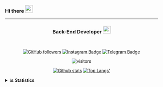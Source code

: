 ### Hi there <img height="25" width="25"  src="https://camo.githubusercontent.com/35d3d11359a49bf12aebb834cc13fd81b95eff4e/68747470733a2f2f6d656469612e67697068792e636f6d2f6d656469612f6876524a434c467a6361737252346961377a2f67697068792e676966">

<hr>

<div align="center">
  
### Back-End Developer <img height="25" src="https://camo.githubusercontent.com/40dff491d4e8123af55298ef908faedb66c463e5/68747470733a2f2f6d656469612e67697068792e636f6d2f6d656469612f57556c706c634d704f43456d5447427442572f67697068792e676966">
 
</div>

<br>

<div align="center">

[![GitHub followers](https://img.shields.io/github/followers/hanifazzuhdi?label=Follow&style=social)](https://github.com/hanifazzuhdi/?tab=follow) 
[![Instagram Badge](https://img.shields.io/badge/-hanifazzuhdi-blue?style=social&logo=Instagram&link=https://www.instagram.com/hnfhanif52/)](https://www.instagram.com/hnfhanif52/)
[![Telegram Badge](https://img.shields.io/badge/-hanifazzuhdi-blue?style=social&logo=telegram&link=https://www.t.me/hanif0198/)](https://www.t.me/hanif0198/) 

![visitors](https://visitor-badge.glitch.me/badge?page_id=hanifazzuhdi.hanifazzuhdi)

[![Github stats](https://github-readme-stats.vercel.app/api?username=hanifazzuhdi&count_private=true&title_color=333&text_color=777&show_icons=true&icon_color=333&line_height=20px)](https://github.com/hanifazzuhdi)
[![Top Langs'](https://github-readme-stats.vercel.app/api/top-langs/?username=hanifazzuhdi&layout=compact)](https://github.com/hanifazzuhdi) 

 </div>
 
<details>
  <summary><b> 📊 Statistics </b></summary>
  
  <br/>
  
  <!--START_SECTION:waka-->
![Lines of code](https://img.shields.io/badge/From%20Hello%20World%20I%27ve%20Written-6.9%20million%20lines%20of%20code-blue)

**🐱 My Github Data** 

> 🏆 456 Contributions in the Year 2021
 > 
> 📦 254.4 kB Used in Github's Storage 
 > 
> 🚫 Not Opted to Hire
 > 
> 📜 21 Public Repositories 
 > 
> 🔑 17 Private Repositories  
 > 
**I'm an Early 🐤** 

```text
🌞 Morning    273 commits    ██████████░░░░░░░░░░░░░░░   42.13% 
🌆 Daytime    227 commits    ████████░░░░░░░░░░░░░░░░░   35.03% 
🌃 Evening    117 commits    ████░░░░░░░░░░░░░░░░░░░░░   18.06% 
🌙 Night      31 commits     █░░░░░░░░░░░░░░░░░░░░░░░░   4.78%

```
📅 **I'm Most Productive on Tuesday** 

```text
Monday       88 commits     ███░░░░░░░░░░░░░░░░░░░░░░   13.58% 
Tuesday      126 commits    ████░░░░░░░░░░░░░░░░░░░░░   19.44% 
Wednesday    102 commits    ████░░░░░░░░░░░░░░░░░░░░░   15.74% 
Thursday     111 commits    ████░░░░░░░░░░░░░░░░░░░░░   17.13% 
Friday       78 commits     ███░░░░░░░░░░░░░░░░░░░░░░   12.04% 
Saturday     82 commits     ███░░░░░░░░░░░░░░░░░░░░░░   12.65% 
Sunday       61 commits     ██░░░░░░░░░░░░░░░░░░░░░░░   9.41%

```


📊 **This Week I Spent My Time On** 

```text
⌚︎ Time Zone: Asia/Jakarta

💬 Programming Languages: 
Blade Template           19 hrs 52 mins      ████████████████░░░░░░░░░   67.04% 
PHP                      7 hrs 25 mins       ██████░░░░░░░░░░░░░░░░░░░   25.05% 
SCSS                     1 hr 55 mins        █░░░░░░░░░░░░░░░░░░░░░░░░   6.49% 
CSS                      15 mins             ░░░░░░░░░░░░░░░░░░░░░░░░░   0.88% 
Other                    5 mins              ░░░░░░░░░░░░░░░░░░░░░░░░░   0.3%

🔥 Editors: 
VS Code                  29 hrs 39 mins      █████████████████████████   100.0%

💻 Operating System: 
Mac                      29 hrs 39 mins      █████████████████████████   100.0%

```


 Last Updated on 20/07/2021
<!--END_SECTION:waka-->
</details>

